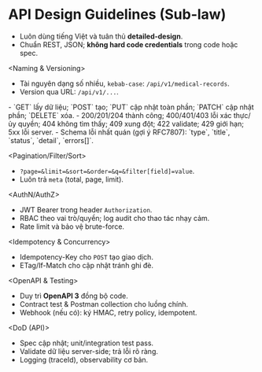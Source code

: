 # API Design Guidelines (Sub-law)
- Luôn dùng tiếng Việt và tuân thủ **detailed-design**.
- Chuẩn REST, JSON; **không hard code credentials** trong code hoặc spec.

<Naming & Versioning>
- Tài nguyên dạng số nhiều, `kebab-case`: `/api/v1/medical-records`.
- Version qua URL: `/api/v1/...`.

<HTTP Methods>
- `GET` lấy dữ liệu; `POST` tạo; `PUT` cập nhật toàn phần; `PATCH` cập nhật phần; `DELETE` xóa.

<Status Codes>
- 200/201/204 thành công; 400/401/403 lỗi xác thực/ủy quyền; 404 không tìm thấy; 409 xung đột; 422 validate; 429 giới hạn; 5xx lỗi server.

<Errors>
- Schema lỗi nhất quán (gợi ý RFC7807): `type`, `title`, `status`, `detail`, `errors[]`.

<Pagination/Filter/Sort>
- `?page=&limit=&sort=&order=&q=&filter[field]=value`.
- Luôn trả `meta` (total, page, limit).

<AuthN/AuthZ>
- JWT Bearer trong header `Authorization`.
- RBAC theo vai trò/quyền; log audit cho thao tác nhạy cảm.
- Rate limit và bảo vệ brute-force.

<Idempotency & Concurrency>
- Idempotency-Key cho `POST` tạo giao dịch.
- ETag/If-Match cho cập nhật tránh ghi đè.

<OpenAPI & Testing>
- Duy trì **OpenAPI 3** đồng bộ code.
- Contract test & Postman collection cho luồng chính.
- Webhook (nếu có): ký HMAC, retry policy, idempotent.

<DoD (API)>
- Spec cập nhật; unit/integration test pass.
- Validate dữ liệu server-side; trả lỗi rõ ràng.
- Logging (traceId), observability cơ bản.
